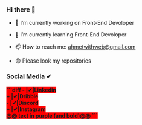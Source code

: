 ### Hi there 👋


- 🔭 I’m currently working on Front-End Devoloper
- 🌱 I’m currently learning Front-End Devoloper
- 📫 How to reach me: ahmetwithweb@gmail.com


- 😊 Please look my repositories

### Social Media ✔
  <b style="background-color:red">
```diff
-  |✔|Linkedin <br />
+  |✔|Dribble  <br />
-  |✔|Discord  <br />
+  |✔|Instagram<br /> 
  @@ text in purple (and bold)@@
```
  </b>
